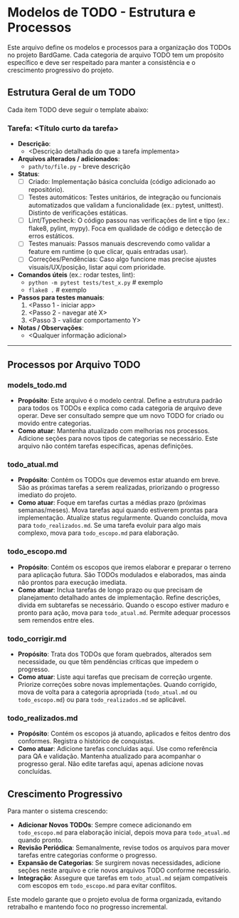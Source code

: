 # Modelos de TODO - Estrutura e Processos

Este arquivo define os modelos e processos para a organização dos TODOs no projeto BardGame. Cada categoria de arquivo TODO tem um propósito específico e deve ser respeitado para manter a consistência e o crescimento progressivo do projeto.

## Estrutura Geral de um TODO

Cada item TODO deve seguir o template abaixo:

### Tarefa: <Título curto da tarefa>

- **Descrição**:
  - <Descrição detalhada do que a tarefa implementa>
- **Arquivos alterados / adicionados**:
  - `path/to/file.py` - breve descrição
- **Status**:
  - [ ] Criado: Implementação básica concluída (código adicionado ao repositório).
  - [ ] Testes automáticos: Testes unitários, de integração ou funcionais automatizados que validam a funcionalidade (ex.: pytest, unittest). Distinto de verificações estáticas.
  - [ ] Lint/Typecheck: O código passou nas verificações de lint e tipo (ex.: flake8, pylint, mypy). Foca em qualidade de código e detecção de erros estáticos.
  - [ ] Testes manuais: Passos manuais descrevendo como validar a feature em runtime (o que clicar, quais entradas usar).
  - [ ] Correções/Pendências: Caso algo funcione mas precise ajustes visuais/UX/posição, listar aqui com prioridade.
- **Comandos úteis** (ex.: rodar testes, lint):
  - `python -m pytest tests/test_x.py`  # exemplo
  - `flake8 .`  # exemplo
- **Passos para testes manuais**:
  1. <Passo 1 - iniciar app>
  2. <Passo 2 - navegar até X>
  3. <Passo 3 - validar comportamento Y>
- **Notas / Observações**:
  - <Qualquer informação adicional>

---

## Processos por Arquivo TODO

### models_todo.md
- **Propósito**: Este arquivo é o modelo central. Define a estrutura padrão para todos os TODOs e explica como cada categoria de arquivo deve operar. Deve ser consultado sempre que um novo TODO for criado ou movido entre categorias.
- **Como atuar**: Mantenha atualizado com melhorias nos processos. Adicione seções para novos tipos de categorias se necessário. Este arquivo não contém tarefas específicas, apenas definições.

### todo_atual.md
- **Propósito**: Contém os TODOs que devemos estar atuando em breve. São as próximas tarefas a serem realizadas, priorizando o progresso imediato do projeto.
- **Como atuar**: Foque em tarefas curtas a médias prazo (próximas semanas/meses). Mova tarefas aqui quando estiverem prontas para implementação. Atualize status regularmente. Quando concluída, mova para `todo_realizados.md`. Se uma tarefa evoluir para algo mais complexo, mova para `todo_escopo.md` para elaboração.

### todo_escopo.md
- **Propósito**: Contém os escopos que iremos elaborar e preparar o terreno para aplicação futura. São TODOs modulados e elaborados, mas ainda não prontos para execução imediata.
- **Como atuar**: Inclua tarefas de longo prazo ou que precisam de planejamento detalhado antes de implementação. Refine descrições, divida em subtarefas se necessário. Quando o escopo estiver maduro e pronto para ação, mova para `todo_atual.md`. Permite adequar processos sem remendos entre eles.

### todo_corrigir.md
- **Propósito**: Trata dos TODOs que foram quebrados, alterados sem necessidade, ou que têm pendências críticas que impedem o progresso.
- **Como atuar**: Liste aqui tarefas que precisam de correção urgente. Priorize correções sobre novas implementações. Quando corrigido, mova de volta para a categoria apropriada (`todo_atual.md` ou `todo_escopo.md`) ou para `todo_realizados.md` se aplicável.

### todo_realizados.md
- **Propósito**: Contém os escopos já atuando, aplicados e feitos dentro dos conformes. Registra o histórico de conquistas.
- **Como atuar**: Adicione tarefas concluídas aqui. Use como referência para QA e validação. Mantenha atualizado para acompanhar o progresso geral. Não edite tarefas aqui, apenas adicione novas concluídas.

## Crescimento Progressivo

Para manter o sistema crescendo:
- **Adicionar Novos TODOs**: Sempre comece adicionando em `todo_escopo.md` para elaboração inicial, depois mova para `todo_atual.md` quando pronto.
- **Revisão Periódica**: Semanalmente, revise todos os arquivos para mover tarefas entre categorias conforme o progresso.
- **Expansão de Categorias**: Se surgirem novas necessidades, adicione seções neste arquivo e crie novos arquivos TODO conforme necessário.
- **Integração**: Assegure que tarefas em `todo_atual.md` sejam compatíveis com escopos em `todo_escopo.md` para evitar conflitos.

Este modelo garante que o projeto evolua de forma organizada, evitando retrabalho e mantendo foco no progresso incremental.
